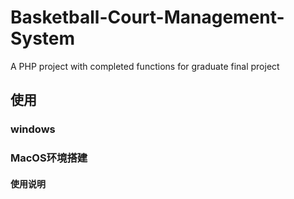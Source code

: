 # Basketball-Court-Management-System
A PHP project with completed functions for graduate final project

## 使用
### windows

### MacOS环境搭建

#### 使用说明
